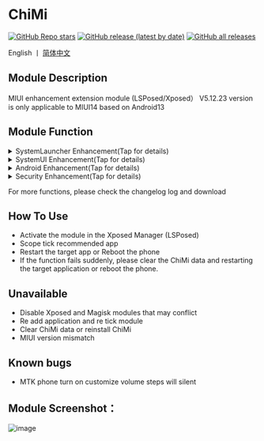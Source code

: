 # ChiMi 
[![GitHub Repo stars](https://img.shields.io/github/stars/yonghen/chimi-)](https://github.com/yonghen/chimi-)
[![GitHub release (latest by date)](https://img.shields.io/github/v/release/yonghen/chimi-?label=version)](https://github.com/yonghen/chimi-/releases)
[![GitHub all releases](https://img.shields.io/github/downloads/yonghen/chimi-/total)](https://github.com/yonghen/chimi-/releases)

English 丨 [简体中文](https://github.com/yonghen/chimi-/blob/master/README.md)</b>

## Module Description 

MIUI enhancement extension module (LSPosed/Xposed）
V5.12.23 version is only applicable to MIUI14 based on Android13

## Module Function
<details>
<summary>SystemLauncher Enhancement(Tap for details)</summary>

  - Desktop layout unlock
  - Desktop double tap to sleep
  - Automatically close folders after opening apps
  - Desktop folder columns
</details>

<details>
<summary>SystemUI Enhancement(Tap for details)</summary>

  - Status Bar Hide Icon And View (Hide airplane、signal、mute、vibrate、battery、VPN... icons)
  - Status Bar Layout (Clock right,Clock center, Signal left+clock center)
  - Status Bar Display Weather、Temperature、Current
  - Status Bar Clock Custom (Display year month day week seconds)
  - Status Bar Double NetworkSpeed
  - MIX Alpha Charge Style
  - Lock Screen Display Steps
  - Lock Screen Display Alarm Clock
  
 ...
</details>

<details>
<summary>Android Enhancement(Tap for details)</summary>

  - Notification volume split
  - Volume button long press control custom during screen off
  - Remove untrusted touches.For example,the toast of the non use application that pops up when using the application will block the touch event.Turned on it will no be blocked
  
 ...
</details>

<details>
<summary>Security Enhancement(Tap for details)</summary>

  - Remove open app confirmation popup
  - Skip waiting time
  - Score lock 100
  
 ...
</details>

For more functions, please check the changelog log and download


## How To Use
- Activate the module in the Xposed Manager (LSPosed)
- Scope tick recommended app
- Restart the target app or Reboot the phone
- If the function fails suddenly, please clear the ChiMi data and restarting the target application or reboot the phone.


## Unavailable
- Disable Xposed and Magisk modules that may conflict
- Re add application and re tick module
- Clear ChiMi data or reinstall ChiMi
- MIUI version mismatch

## Known bugs
- MTK phone turn on customize volume steps will silent

## Module Screenshot：
![image](https://github.com/yonghen/chimi-/raw/master/doc/imgEn.png)

